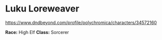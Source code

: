 # Luku Loreweaver
https://www.dndbeyond.com/profile/polychromica/characters/34572160

**Race:** High Elf
**Class:** Sorcerer